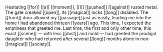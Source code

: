 Hesitating [[for]] [[a]] [[moment]], [[I]] [[pushed]] [[against]] rusted metal. The gate creaked [[open]], its [[magical]] locks [[long]] disabled. The [[front]] door allowed my [[passage]] just as easily, leading me into the home I had abandoned thirteen [[years]] ago. This time, I expected the emptiness that greeted me. Last time, the first and only other time, this exact [[scene]] — with less [[dust]] and mold — had greeted the prodigal daughter who had returned after several [[long]] months alone in non-[[magical]] [[society]]. 